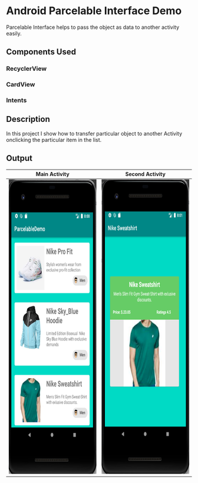 # Android Parcelable Interface Demo
Parcelable Interface helps to pass the object as data to another activity easily.

## Components Used
### RecyclerView

### CardView

### Intents

## Description
In this project I show how to transfer particular object to another Activity onclicking the particular item
in the list.

## Output 

Main Activity         |  Second Activity
:-------------------------:|:-------------------------:
<img src="https://github.com/ajaykhandge/Android_Parcelable_Demo/blob/master/ParcelableDemo/Parcelable_1.png" width="400" height="800">  | <img src="https://github.com/ajaykhandge/Android_Parcelable_Demo/blob/master/ParcelableDemo/Parcelable_2.png" width="400" height="800"> 

